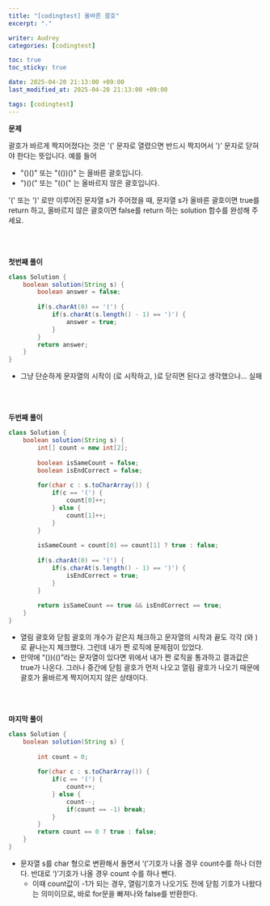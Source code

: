 ```yaml
---
title: "[codingtest] 올바른 괄호"
excerpt: "."

writer: Audrey
categories: [codingtest]

toc: true
toc_sticky: true

date: 2025-04-20 21:13:00 +09:00
last_modified_at: 2025-04-20 21:13:00 +09:00

tags: [codingtest]
---
```


**문제**

괄호가 바르게 짝지어졌다는 것은 '(' 문자로 열렸으면 반드시 짝지어서 ')' 문자로 닫혀야 한다는 뜻입니다. 예를 들어

- "()()" 또는 "(())()" 는 올바른 괄호입니다.
- ")()(" 또는 "(()(" 는 올바르지 않은 괄호입니다.

'(' 또는 ')' 로만 이루어진 문자열 s가 주어졌을 때, 문자열 s가 올바른 괄호이면 true를 return 하고, 올바르지 않은 괄호이면 false를 return 하는 solution 함수를 완성해 주세요.  

<br>
<br>

**첫번째 풀이**

```java
class Solution {
    boolean solution(String s) {
        boolean answer = false;
        
        if(s.charAt(0) == '(') {
            if(s.charAt(s.length() - 1) == ')') {
                answer = true;
            }
        }
        return answer;
    }
}
```

- 그냥 단순하게 문자열의 시작이 (로 시작하고, )로 닫히면 된다고 생각했으나… 실패

<br>
<br>

**두번째 풀이**

```java
class Solution {
    boolean solution(String s) {
        int[] count = new int[2];
        
        boolean isSameCount = false;
        boolean isEndCorrect = false;
            
        for(char c : s.toCharArray()) {
            if(c == '(') {
                count[0]++;
            } else {
                count[1]++;
            }
        }
        
        isSameCount = count[0] == count[1] ? true : false;
        
        if(s.charAt(0) == '(') {
            if(s.charAt(s.length() - 1) == ')') {
                isEndCorrect = true;
            }
        }
        
        return isSameCount == true && isEndCorrect == true;
    }
}
```

- 열림 괄호와 닫힘 괄호의 개수가 같은지 체크하고 문자열의 시작과 끝도 각각 (와 )로 끝나는지 체크했다. 그런데 내가 짠 로직에 문제점이 있었다.
- 만약에 “())(()”라는 문자열이 있다면 위에서 내가 짠 로직을 통과하고 결과값은 true가 나온다. 그러나 중간에 닫힘 괄호가 먼저 나오고 열림 괄호가 나오기 때문에 괄호가 올바르게 짝지어지지 않은 상태이다.

<br>
<br>

**마지막 풀이**

```java
class Solution {
    boolean solution(String s) {
        
        int count = 0;
        
        for(char c : s.toCharArray()) {
            if(c == '(') {
                count++;
            } else {
                count--;
                if(count == -1) break;
            }
        }    
        return count == 0 ? true : false;
    }
}
```

- 문자열 s를 char 형으로 변환해서 돌면서 ‘(’기호가 나올 경우 count수를 하나 더한다. 반대로 ‘)’기호가 나올 경우 count 수를 하나 뺀다.
    - 이때 count값이 -1가 되는 경우, 열림기호가 나오기도 전에 닫힘 기호가 나왔다는 의미이므로, 바로 for문을 빠져나와 false를 반환한다.